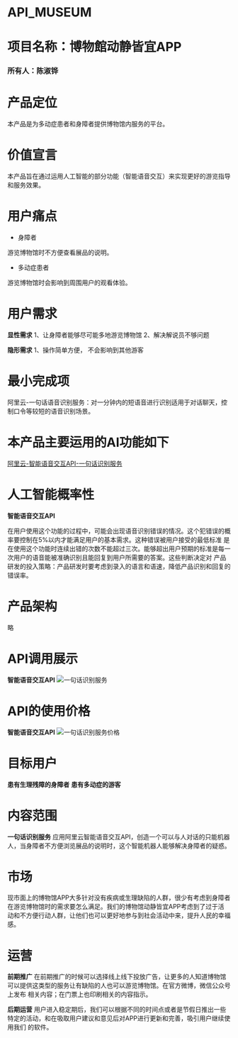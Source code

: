 # API_MUSEUM

# 项目名称：博物館动静皆宜APP

### 所有人：陈淑铧

# 产品定位
本产品是为多动症患者和身障者提供博物馆内服务的平台。

# 价值宣言
本产品旨在通过运用人工智能的部分功能（智能语音交互）来实现更好的游览指导和服务效果。

# 用户痛点
- 身障者

游览博物馆时不方便查看展品的说明。

- 多动症患者

游览博物馆时会影响到周围用户的观看体验。

# 用户需求
**显性需求**
1、让身障者能够尽可能多地游览博物馆
2、解决解说员不够问题

**隐形需求**
1、操作简单方便， 不会影响到其他游客

# 最小完成项
阿里云-一句话语音识别服务：对一分钟内的短语音进行识别适用于对话聊天，控制口令等较短的语音识别场景。

# 本产品主要运用的AI功能如下
[阿里云-智能语音交互API-一句话识别服务](https://ai.aliyun.com/nls/asr?spm=5176.233916.1243091.9.b7d418f01fZwRa)

# 人工智能概率性

**智能语音交互API**

在用户使用这个功能的过程中，可能会出现语音识别错误的情况。这个犯错误的概率要控制在5%以内才能满足用户的基本需求。这种错误被用户接受的最低标准
是在使用这个功能时连续出错的次数不能超过三次。能够超出用户预期的标准是每一次用户的语音能被准确识别且能回复到用户所需要的答案。这些判断决定对
产品研发的投入策略：产品研发时要考虑到录入的语言和语速，降低产品识别和回复的错误率。

# 产品架构
略

# API调用展示
**智能语音交互API**
![一句话识别服务](https://gitee.com/NFUNM008/what/raw/master/%E4%B8%80%E5%8F%A5%E8%AF%9D%E8%AF%86%E5%88%AB%E6%9C%8D%E5%8A%A1.png)

# API的使用价格
**智能语音交互API**
![一句话识别服务价格](https://gitee.com/NFUNM008/what/raw/master/%E4%B8%80%E5%8F%A5%E8%AF%9D%E8%AF%86%E5%88%AB%E6%9C%8D%E5%8A%A1%E4%BB%B7%E6%A0%BC1.png)

# 目标用户
**患有生理残障的身障者**
**患有多动症的游客**

# 内容范围
**一句话识别服务**
应用阿里云智能语音交互API，创造一个可以与人对话的只能机器人，当身障者不方便浏览展品的说明时，这个智能机器人能够解决身障者的疑惑。

# 市场
现市面上的博物馆APP大多针对没有疾病或生理缺陷的人群，很少有考虑到身障者在游览博物馆时的需求要怎么满足。我们的博物馆动静皆宜APP考虑到了过于活
动和不方便行动人群，让他们也可以更好地参与到社会活动中来，提升人民的幸福感。

# 运营
**前期推广**
在前期推广的时候可以选择线上线下投放广告，让更多的人知道博物馆可以提供这类型的服务让有缺陷的人也可以游览博物馆。在官方微博，微信公众号上发布
相关内容；在门票上也印刷相关的内容指示。

**后期运营**
用户进入稳定期后，我们可以根据不同的时间点或者是节假日推出一些特定的活动，和在吸取用户建议和意见后对APP进行更新和完善，吸引用户继续使用我们
的软件。
